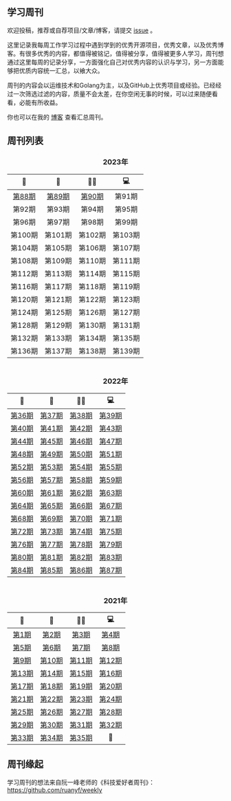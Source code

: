 ## 学习周刊

欢迎投稿，推荐或自荐项目/文章/博客，请提交 [issue](https://github.com/eryajf/Learning-Weekly/issues/new/choose) 。

这里记录我每周工作学习过程中遇到学到的优秀开源项目，优秀文章，以及优秀博客。有很多优秀的内容，都值得被铭记，值得被分享，值得被更多人学习，周刊想通过这里每周的记录分享，一方面强化自己对优秀内容的认识与学习，另一方面能够把优质内容统一汇总，以飨大众。

周刊的内容会以运维技术和Golang为主，以及GitHub上优秀项目或经验。已经经过一次筛选过滤的内容，质量不会太差，在你空闲无事的时候，可以过来随便看看，必能有所收益。

你也可以在我的 [博客](https://wiki.eryajf.net/learning-weekly/) 查看汇总周刊。

## 周刊列表

<div align="center">

### 2023年


|    📝    |    📔    |   👨‍💻    |    💻    |
| :-----: | :-----: | :-----: | :-----: |
| [第88期](./docs/03.2023%E5%B9%B4/01.%E5%AD%A6%E4%B9%A0%E5%91%A8%E5%88%8A-%E6%80%BB%E7%AC%AC88%E6%9C%9F-2023%E5%B9%B4%E7%AC%AC01%E5%91%A8.md)  | [第89期](./docs/03.2023%E5%B9%B4/2.%E5%AD%A6%E4%B9%A0%E5%91%A8%E5%88%8A-%E6%80%BB%E7%AC%AC89%E6%9C%9F-2023%E5%B9%B4%E7%AC%AC02%E5%91%A8.md)  | [第90期](./docs/03.2023%E5%B9%B4/03.%E5%AD%A6%E4%B9%A0%E5%91%A8%E5%88%8A-%E6%80%BB%E7%AC%AC90%E6%9C%9F-2023%E5%B9%B4%E7%AC%AC03%E5%91%A8.md)  | 第91期  |
| 第92期  | 第93期  | 第94期  | 第95期  |
| 第96期  | 第97期  | 第98期  | 第99期  |
| 第100期 | 第101期 | 第102期 | 第103期 |
| 第104期 | 第105期 | 第106期 | 第107期 |
| 第108期 | 第109期 | 第110期 | 第111期 |
| 第112期 | 第113期 | 第114期 | 第115期 |
| 第116期 | 第117期 | 第118期 | 第119期 |
| 第120期 | 第121期 | 第122期 | 第123期 |
| 第124期 | 第125期 | 第126期 | 第127期 |
| 第128期 | 第129期 | 第130期 | 第131期 |
| 第132期 | 第133期 | 第134期 | 第135期 |
| 第136期 | 第137期 | 第138期 | 第139期 |

<img src="https://camo.githubusercontent.com/82291b0fe831bfc6781e07fc5090cbd0a8b912bb8b8d4fec0696c881834f81ac/68747470733a2f2f70726f626f742e6d656469612f394575424971676170492e676966"
width="800"  height="3">

### 2022年


|   📝    |   📔    |   👨‍💻   |   💻    |
| :----: | :----: | :----: | :----: |
| [第36期](https://github.com/eryajf/Learning-Weekly/blob/main/docs/02.2022%E5%B9%B4/01.%E5%AD%A6%E4%B9%A0%E5%91%A8%E5%88%8A-%E6%80%BB%E7%AC%AC36%E6%9C%9F-2022%E5%B9%B4%E7%AC%AC01%E5%91%A8.md) | [第37期](https://github.com/eryajf/Learning-Weekly/blob/main/docs/02.2022%E5%B9%B4/02.%E5%AD%A6%E4%B9%A0%E5%91%A8%E5%88%8A-%E6%80%BB%E7%AC%AC37%E6%9C%9F-2022%E5%B9%B4%E7%AC%AC02%E5%91%A8.md) | [第38期](https://github.com/eryajf/Learning-Weekly/blob/main/docs/02.2022%E5%B9%B4/03.%E5%AD%A6%E4%B9%A0%E5%91%A8%E5%88%8A-%E6%80%BB%E7%AC%AC38%E6%9C%9F-2022%E5%B9%B4%E7%AC%AC03%E5%91%A8.md) | [第39期](https://github.com/eryajf/Learning-Weekly/blob/main/docs/02.2022%E5%B9%B4/04.%E5%AD%A6%E4%B9%A0%E5%91%A8%E5%88%8A-%E6%80%BB%E7%AC%AC39%E6%9C%9F-2022%E5%B9%B4%E7%AC%AC04%E5%91%A8.md) |
| [第40期](https://github.com/eryajf/Learning-Weekly/blob/main/docs/02.2022%E5%B9%B4/05.%E5%AD%A6%E4%B9%A0%E5%91%A8%E5%88%8A-%E6%80%BB%E7%AC%AC40%E6%9C%9F-2022%E5%B9%B4%E7%AC%AC05%E5%91%A8.md) | [第41期](https://github.com/eryajf/Learning-Weekly/blob/main/docs/02.2022%E5%B9%B4/06.%E5%AD%A6%E4%B9%A0%E5%91%A8%E5%88%8A-%E6%80%BB%E7%AC%AC41%E6%9C%9F-2022%E5%B9%B4%E7%AC%AC06%E5%91%A8.md) | [第42期](https://github.com/eryajf/Learning-Weekly/blob/main/docs/02.2022%E5%B9%B4/07.%E5%AD%A6%E4%B9%A0%E5%91%A8%E5%88%8A-%E6%80%BB%E7%AC%AC42%E6%9C%9F-2022%E5%B9%B4%E7%AC%AC07%E5%91%A8.md) | [第43期](https://github.com/eryajf/Learning-Weekly/blob/main/docs/02.2022%E5%B9%B4/08.%E5%AD%A6%E4%B9%A0%E5%91%A8%E5%88%8A-%E6%80%BB%E7%AC%AC43%E6%9C%9F-2022%E5%B9%B4%E7%AC%AC08%E5%91%A8.md) |
| [第44期](https://github.com/eryajf/Learning-Weekly/blob/main/docs/02.2022%E5%B9%B4/09.%E5%AD%A6%E4%B9%A0%E5%91%A8%E5%88%8A-%E6%80%BB%E7%AC%AC44%E6%9C%9F-2022%E5%B9%B4%E7%AC%AC09%E5%91%A8.md) | [第45期](https://github.com/eryajf/Learning-Weekly/blob/main/docs/02.2022%E5%B9%B4/10.%E5%AD%A6%E4%B9%A0%E5%91%A8%E5%88%8A-%E6%80%BB%E7%AC%AC45%E6%9C%9F-2022%E5%B9%B4%E7%AC%AC10%E5%91%A8.md) | [第46期](https://github.com/eryajf/Learning-Weekly/blob/main/docs/02.2022%E5%B9%B4/11.%E5%AD%A6%E4%B9%A0%E5%91%A8%E5%88%8A-%E6%80%BB%E7%AC%AC46%E6%9C%9F-2022%E5%B9%B4%E7%AC%AC11%E5%91%A8.md) | [第47期](https://github.com/eryajf/Learning-Weekly/blob/main/docs/02.2022%E5%B9%B4/12.%E5%AD%A6%E4%B9%A0%E5%91%A8%E5%88%8A-%E6%80%BB%E7%AC%AC47%E6%9C%9F-2022%E5%B9%B4%E7%AC%AC12%E5%91%A8.md) |
| [第48期](https://github.com/eryajf/Learning-Weekly/blob/main/docs/02.2022%E5%B9%B4/13.%E5%AD%A6%E4%B9%A0%E5%91%A8%E5%88%8A-%E6%80%BB%E7%AC%AC48%E6%9C%9F-2022%E5%B9%B4%E7%AC%AC13%E5%91%A8.md) | [第49期](https://github.com/eryajf/Learning-Weekly/blob/main/docs/02.2022%E5%B9%B4/14.%E5%AD%A6%E4%B9%A0%E5%91%A8%E5%88%8A-%E6%80%BB%E7%AC%AC49%E6%9C%9F-2022%E5%B9%B4%E7%AC%AC14%E5%91%A8.md) | [第50期](https://github.com/eryajf/Learning-Weekly/blob/main/docs/02.2022%E5%B9%B4/15.%E5%AD%A6%E4%B9%A0%E5%91%A8%E5%88%8A-%E6%80%BB%E7%AC%AC50%E6%9C%9F-2022%E5%B9%B4%E7%AC%AC15%E5%91%A8.md) | [第51期](https://github.com/eryajf/Learning-Weekly/blob/main/docs/02.2022%E5%B9%B4/16.%E5%AD%A6%E4%B9%A0%E5%91%A8%E5%88%8A-%E6%80%BB%E7%AC%AC51%E6%9C%9F-2022%E5%B9%B4%E7%AC%AC16%E5%91%A8.md) |
|[第52期](https://github.com/eryajf/Learning-Weekly/blob/main/docs/02.2022%E5%B9%B4/17.%E5%AD%A6%E4%B9%A0%E5%91%A8%E5%88%8A-%E6%80%BB%E7%AC%AC52%E6%9C%9F-2022%E5%B9%B4%E7%AC%AC17%E5%91%A8.md) | [第53期](https://github.com/eryajf/Learning-Weekly/blob/main/docs/02.2022%E5%B9%B4/18.%E5%AD%A6%E4%B9%A0%E5%91%A8%E5%88%8A-%E6%80%BB%E7%AC%AC53%E6%9C%9F-2022%E5%B9%B4%E7%AC%AC18%E5%91%A8.md) | [第54期](https://github.com/eryajf/Learning-Weekly/blob/main/docs/02.2022%E5%B9%B4/19.%E5%AD%A6%E4%B9%A0%E5%91%A8%E5%88%8A-%E6%80%BB%E7%AC%AC54%E6%9C%9F-2022%E5%B9%B4%E7%AC%AC19%E5%91%A8.md) | [第55期](https://github.com/eryajf/Learning-Weekly/blob/main/docs/02.2022%E5%B9%B4/20.%E5%AD%A6%E4%B9%A0%E5%91%A8%E5%88%8A-%E6%80%BB%E7%AC%AC55%E6%9C%9F-2022%E5%B9%B4%E7%AC%AC20%E5%91%A8.md) |
|[第56期](https://github.com/eryajf/Learning-Weekly/blob/main/docs/02.2022%E5%B9%B4/21.%E5%AD%A6%E4%B9%A0%E5%91%A8%E5%88%8A-%E6%80%BB%E7%AC%AC56%E6%9C%9F-2022%E5%B9%B4%E7%AC%AC21%E5%91%A8.md) | [第57期](https://github.com/eryajf/Learning-Weekly/blob/main/docs/02.2022%E5%B9%B4/22.%E5%AD%A6%E4%B9%A0%E5%91%A8%E5%88%8A-%E6%80%BB%E7%AC%AC57%E6%9C%9F-2022%E5%B9%B4%E7%AC%AC22%E5%91%A8.md) | [第58期](https://github.com/eryajf/Learning-Weekly/blob/main/docs/02.2022%E5%B9%B4/23.%E5%AD%A6%E4%B9%A0%E5%91%A8%E5%88%8A-%E6%80%BB%E7%AC%AC58%E6%9C%9F-2022%E5%B9%B4%E7%AC%AC23%E5%91%A8.md) | [第59期](https://github.com/eryajf/learning-weekly/blob/main/docs/02.2022%E5%B9%B4/24.%E5%AD%A6%E4%B9%A0%E5%91%A8%E5%88%8A-%E6%80%BB%E7%AC%AC59%E6%9C%9F-2022%E5%B9%B4%E7%AC%AC24%E5%91%A8.md) |
|[第60期](https://github.com/eryajf/learning-weekly/blob/main/docs/02.2022%E5%B9%B4/25.%E5%AD%A6%E4%B9%A0%E5%91%A8%E5%88%8A-%E6%80%BB%E7%AC%AC60%E6%9C%9F-2022%E5%B9%B4%E7%AC%AC25%E5%91%A8.md) | [第61期](https://github.com/eryajf/learning-weekly/blob/main/docs/02.2022%E5%B9%B4/26.%E5%AD%A6%E4%B9%A0%E5%91%A8%E5%88%8A-%E6%80%BB%E7%AC%AC61%E6%9C%9F-2022%E5%B9%B4%E7%AC%AC26%E5%91%A8.md) | [第62期](https://github.com/eryajf/learning-weekly/blob/main/docs/02.2022%E5%B9%B4/27.%E5%AD%A6%E4%B9%A0%E5%91%A8%E5%88%8A-%E6%80%BB%E7%AC%AC62%E6%9C%9F-2022%E5%B9%B4%E7%AC%AC27%E5%91%A8.md) | [第63期](./docs/02.2022%E5%B9%B4/28.%E5%AD%A6%E4%B9%A0%E5%91%A8%E5%88%8A-%E6%80%BB%E7%AC%AC63%E6%9C%9F-2022%E5%B9%B4%E7%AC%AC28%E5%91%A8.md) |
|[第64期](./docs/02.2022%E5%B9%B4/29.%E5%AD%A6%E4%B9%A0%E5%91%A8%E5%88%8A-%E6%80%BB%E7%AC%AC64%E6%9C%9F-2022%E5%B9%B4%E7%AC%AC29%E5%91%A8.md) | [第65期](./docs/02.2022%E5%B9%B4/30.%E5%AD%A6%E4%B9%A0%E5%91%A8%E5%88%8A-%E6%80%BB%E7%AC%AC65%E6%9C%9F-2022%E5%B9%B4%E7%AC%AC30%E5%91%A8.md) | [第66期](./docs/02.2022%E5%B9%B4/31.%E5%AD%A6%E4%B9%A0%E5%91%A8%E5%88%8A-%E6%80%BB%E7%AC%AC66%E6%9C%9F-2022%E5%B9%B4%E7%AC%AC31%E5%91%A8.md) | [第67期](./docs/02.2022%E5%B9%B4/32.%E5%AD%A6%E4%B9%A0%E5%91%A8%E5%88%8A-%E6%80%BB%E7%AC%AC67%E6%9C%9F-2022%E5%B9%B4%E7%AC%AC32%E5%91%A8.md) |
|[第68期](./docs/02.2022%E5%B9%B4/33.%E5%AD%A6%E4%B9%A0%E5%91%A8%E5%88%8A-%E6%80%BB%E7%AC%AC68%E6%9C%9F-2022%E5%B9%B4%E7%AC%AC33%E5%91%A8.md) | [第69期](./docs/02.2022%E5%B9%B4/34.%E5%AD%A6%E4%B9%A0%E5%91%A8%E5%88%8A-%E6%80%BB%E7%AC%AC69%E6%9C%9F-2022%E5%B9%B4%E7%AC%AC34%E5%91%A8.md) | [第70期](./docs/02.2022%E5%B9%B4/35.%E5%AD%A6%E4%B9%A0%E5%91%A8%E5%88%8A-%E6%80%BB%E7%AC%AC70%E6%9C%9F-2022%E5%B9%B4%E7%AC%AC35%E5%91%A8.md) | [第71期](./docs/02.2022%E5%B9%B4/36.%E5%AD%A6%E4%B9%A0%E5%91%A8%E5%88%8A-%E6%80%BB%E7%AC%AC71%E6%9C%9F-2022%E5%B9%B4%E7%AC%AC36%E5%91%A8.md) |
|[第72期](./docs/02.2022%E5%B9%B4/37.%E5%AD%A6%E4%B9%A0%E5%91%A8%E5%88%8A-%E6%80%BB%E7%AC%AC72%E6%9C%9F-2022%E5%B9%B4%E7%AC%AC37%E5%91%A8.md) | [第73期](./docs/02.2022%E5%B9%B4/38.%E5%AD%A6%E4%B9%A0%E5%91%A8%E5%88%8A-%E6%80%BB%E7%AC%AC73%E6%9C%9F-2022%E5%B9%B4%E7%AC%AC38%E5%91%A8.md) | [第74期](./docs/02.2022%E5%B9%B4/39.%E5%AD%A6%E4%B9%A0%E5%91%A8%E5%88%8A-%E6%80%BB%E7%AC%AC74%E6%9C%9F-2022%E5%B9%B4%E7%AC%AC39%E5%91%A8.md) | [第75期](./docs/02.2022%E5%B9%B4/40.%E5%AD%A6%E4%B9%A0%E5%91%A8%E5%88%8A-%E6%80%BB%E7%AC%AC75%E6%9C%9F-2022%E5%B9%B4%E7%AC%AC40%E5%91%A8.md) |
|[第76期](./docs/02.2022%E5%B9%B4/41.%E5%AD%A6%E4%B9%A0%E5%91%A8%E5%88%8A-%E6%80%BB%E7%AC%AC76%E6%9C%9F-2022%E5%B9%B4%E7%AC%AC41%E5%91%A8.md) | [第77期](./docs/02.2022%E5%B9%B4/42.%E5%AD%A6%E4%B9%A0%E5%91%A8%E5%88%8A-%E6%80%BB%E7%AC%AC78%E6%9C%9F-2022%E5%B9%B4%E7%AC%AC43%E5%91%A8.md) | [第78期](./docs/02.2022%E5%B9%B4/43.%E5%AD%A6%E4%B9%A0%E5%91%A8%E5%88%8A-%E6%80%BB%E7%AC%AC78%E6%9C%9F-2022%E5%B9%B4%E7%AC%AC43%E5%91%A8.md) | [第79期](./docs/02.2022%E5%B9%B4/44.%E5%AD%A6%E4%B9%A0%E5%91%A8%E5%88%8A-%E6%80%BB%E7%AC%AC79%E6%9C%9F-2022%E5%B9%B4%E7%AC%AC44%E5%91%A8.md) |
|[第80期](./docs/02.2022%E5%B9%B4/45.%E5%AD%A6%E4%B9%A0%E5%91%A8%E5%88%8A-%E6%80%BB%E7%AC%AC80%E6%9C%9F-2022%E5%B9%B4%E7%AC%AC45%E5%91%A8.md) | [第81期](./docs/02.2022%E5%B9%B4/46.%E5%AD%A6%E4%B9%A0%E5%91%A8%E5%88%8A-%E6%80%BB%E7%AC%AC81%E6%9C%9F-2022%E5%B9%B4%E7%AC%AC46%E5%91%A8.md) | [第82期](./docs/02.2022%E5%B9%B4/47.%E5%AD%A6%E4%B9%A0%E5%91%A8%E5%88%8A-%E6%80%BB%E7%AC%AC82%E6%9C%9F-2022%E5%B9%B4%E7%AC%AC47%E5%91%A8.md) | [第83期](./docs/02.2022%E5%B9%B4/48.%E5%AD%A6%E4%B9%A0%E5%91%A8%E5%88%8A-%E6%80%BB%E7%AC%AC83%E6%9C%9F-2022%E5%B9%B4%E7%AC%AC48%E5%91%A8.md) |
|[第84期](./docs/02.2022%E5%B9%B4/49.%E5%AD%A6%E4%B9%A0%E5%91%A8%E5%88%8A-%E6%80%BB%E7%AC%AC84%E6%9C%9F-2022%E5%B9%B4%E7%AC%AC49%E5%91%A8.md) | [第85期](./docs/02.2022%E5%B9%B4/50.%E5%AD%A6%E4%B9%A0%E5%91%A8%E5%88%8A-%E6%80%BB%E7%AC%AC85%E6%9C%9F-2022%E5%B9%B4%E7%AC%AC50%E5%91%A8.md) | [第86期](./docs/02.2022%E5%B9%B4/51.%E5%AD%A6%E4%B9%A0%E5%91%A8%E5%88%8A-%E6%80%BB%E7%AC%AC86%E6%9C%9F-2022%E5%B9%B4%E7%AC%AC51%E5%91%A8.md) | [第87期](./docs/02.2022%E5%B9%B4/52.%E5%AD%A6%E4%B9%A0%E5%91%A8%E5%88%8A-%E6%80%BB%E7%AC%AC87%E6%9C%9F-2022%E5%B9%B4%E7%AC%AC52%E5%91%A8.md) |

<img src="https://camo.githubusercontent.com/82291b0fe831bfc6781e07fc5090cbd0a8b912bb8b8d4fec0696c881834f81ac/68747470733a2f2f70726f626f742e6d656469612f394575424971676170492e676966"
width="800"  height="3">

### 2021年

|                              📝                               |                              📔                               |                              👨‍💻                              |                              💻                               |
| :----------------------------------------------------------: | :----------------------------------------------------------: | :----------------------------------------------------------: | :----------------------------------------------------------: |
| [第1期](https://github.com/eryajf/Learning-Weekly/blob/main/docs/01.2021%E5%B9%B4/01.%E5%AD%A6%E4%B9%A0%E5%91%A8%E5%88%8A-%E6%80%BB%E7%AC%AC1%E6%9C%9F-2021%E5%B9%B4%E7%AC%AC18%E5%91%A8.md) | [第2期](https://github.com/eryajf/Learning-Weekly/blob/main/docs/01.2021%E5%B9%B4/02.%E5%AD%A6%E4%B9%A0%E5%91%A8%E5%88%8A-%E6%80%BB%E7%AC%AC2%E6%9C%9F-2021%E5%B9%B4%E7%AC%AC19%E5%91%A8.md) | [第3期](https://github.com/eryajf/Learning-Weekly/blob/main/docs/01.2021%E5%B9%B4/03.%E5%AD%A6%E4%B9%A0%E5%91%A8%E5%88%8A-%E6%80%BB%E7%AC%AC3%E6%9C%9F-2021%E5%B9%B4%E7%AC%AC20%E5%91%A8.md) | [第4期](https://github.com/eryajf/Learning-Weekly/blob/main/docs/01.2021%E5%B9%B4/04.%E5%AD%A6%E4%B9%A0%E5%91%A8%E5%88%8A-%E6%80%BB%E7%AC%AC4%E6%9C%9F-2021%E5%B9%B4%E7%AC%AC21%E5%91%A8.md) |
| [第5期](https://github.com/eryajf/Learning-Weekly/blob/main/docs/01.2021%E5%B9%B4/05.%E5%AD%A6%E4%B9%A0%E5%91%A8%E5%88%8A-%E6%80%BB%E7%AC%AC5%E6%9C%9F-2021%E5%B9%B4%E7%AC%AC22%E5%91%A8.md) | [第6期](https://github.com/eryajf/Learning-Weekly/blob/main/docs/01.2021%E5%B9%B4/06.%E5%AD%A6%E4%B9%A0%E5%91%A8%E5%88%8A-%E6%80%BB%E7%AC%AC6%E6%9C%9F-2021%E5%B9%B4%E7%AC%AC23%E5%91%A8.md) | [第7期](https://github.com/eryajf/Learning-Weekly/blob/main/docs/01.2021%E5%B9%B4/07.%E5%AD%A6%E4%B9%A0%E5%91%A8%E5%88%8A-%E6%80%BB%E7%AC%AC7%E6%9C%9F-2021%E5%B9%B4%E7%AC%AC24%E5%91%A8.md) | [第8期](https://github.com/eryajf/Learning-Weekly/blob/main/docs/01.2021%E5%B9%B4/08.%E5%AD%A6%E4%B9%A0%E5%91%A8%E5%88%8A-%E6%80%BB%E7%AC%AC8%E6%9C%9F-2021%E5%B9%B4%E7%AC%AC25%E5%91%A8.md) |
| [第9期](https://github.com/eryajf/Learning-Weekly/blob/main/docs/01.2021%E5%B9%B4/09.%E5%AD%A6%E4%B9%A0%E5%91%A8%E5%88%8A-%E6%80%BB%E7%AC%AC9%E6%9C%9F-2021%E5%B9%B4%E7%AC%AC26%E5%91%A8.md) | [第10期](https://github.com/eryajf/Learning-Weekly/blob/main/docs/01.2021%E5%B9%B4/10.%E5%AD%A6%E4%B9%A0%E5%91%A8%E5%88%8A-%E6%80%BB%E7%AC%AC10%E6%9C%9F-2021%E5%B9%B4%E7%AC%AC27%E5%91%A8.md) | [第11期](https://github.com/eryajf/Learning-Weekly/blob/main/docs/01.2021%E5%B9%B4/11.%E5%AD%A6%E4%B9%A0%E5%91%A8%E5%88%8A-%E6%80%BB%E7%AC%AC11%E6%9C%9F-2021%E5%B9%B4%E7%AC%AC28%E5%91%A8.md) | [第12期](https://github.com/eryajf/Learning-Weekly/blob/main/docs/01.2021%E5%B9%B4/12.%E5%AD%A6%E4%B9%A0%E5%91%A8%E5%88%8A-%E6%80%BB%E7%AC%AC12%E6%9C%9F-2021%E5%B9%B4%E7%AC%AC29%E5%91%A8.md) |
| [第13期](https://github.com/eryajf/Learning-Weekly/blob/main/docs/01.2021%E5%B9%B4/13.%E5%AD%A6%E4%B9%A0%E5%91%A8%E5%88%8A-%E6%80%BB%E7%AC%AC13%E6%9C%9F-2021%E5%B9%B4%E7%AC%AC30%E5%91%A8.md) | [第14期](https://github.com/eryajf/Learning-Weekly/blob/main/docs/01.2021%E5%B9%B4/14.%E5%AD%A6%E4%B9%A0%E5%91%A8%E5%88%8A-%E6%80%BB%E7%AC%AC14%E6%9C%9F-2021%E5%B9%B4%E7%AC%AC31%E5%91%A8.md) | [第15期](https://github.com/eryajf/Learning-Weekly/blob/main/docs/01.2021%E5%B9%B4/15.%E5%AD%A6%E4%B9%A0%E5%91%A8%E5%88%8A-%E6%80%BB%E7%AC%AC15%E6%9C%9F-2021%E5%B9%B4%E7%AC%AC32%E5%91%A8.md) | [第16期](https://github.com/eryajf/Learning-Weekly/blob/main/docs/01.2021%E5%B9%B4/16.%E5%AD%A6%E4%B9%A0%E5%91%A8%E5%88%8A-%E6%80%BB%E7%AC%AC16%E6%9C%9F-2021%E5%B9%B4%E7%AC%AC33%E5%91%A8.md) |
| [第17期](https://github.com/eryajf/Learning-Weekly/blob/main/docs/01.2021%E5%B9%B4/17.%E5%AD%A6%E4%B9%A0%E5%91%A8%E5%88%8A-%E6%80%BB%E7%AC%AC17%E6%9C%9F-2021%E5%B9%B4%E7%AC%AC34%E5%91%A8.md) | [第18期](https://github.com/eryajf/Learning-Weekly/blob/main/docs/01.2021%E5%B9%B4/18.%E5%AD%A6%E4%B9%A0%E5%91%A8%E5%88%8A-%E6%80%BB%E7%AC%AC18%E6%9C%9F-2021%E5%B9%B4%E7%AC%AC35%E5%91%A8.md) | [第19期](https://github.com/eryajf/Learning-Weekly/blob/main/docs/01.2021%E5%B9%B4/19.%E5%AD%A6%E4%B9%A0%E5%91%A8%E5%88%8A-%E6%80%BB%E7%AC%AC19%E6%9C%9F-2021%E5%B9%B4%E7%AC%AC36%E5%91%A8.md) | [第20期](https://github.com/eryajf/Learning-Weekly/blob/main/docs/01.2021%E5%B9%B4/20.%E5%AD%A6%E4%B9%A0%E5%91%A8%E5%88%8A-%E6%80%BB%E7%AC%AC20%E6%9C%9F-2021%E5%B9%B4%E7%AC%AC37%E5%91%A8.md) |
| [第21期](https://github.com/eryajf/Learning-Weekly/blob/main/docs/01.2021%E5%B9%B4/21.%E5%AD%A6%E4%B9%A0%E5%91%A8%E5%88%8A-%E6%80%BB%E7%AC%AC21%E6%9C%9F-2021%E5%B9%B4%E7%AC%AC38%E5%91%A8.md) | [第22期](https://github.com/eryajf/Learning-Weekly/blob/main/docs/01.2021%E5%B9%B4/22.%E5%AD%A6%E4%B9%A0%E5%91%A8%E5%88%8A-%E6%80%BB%E7%AC%AC22%E6%9C%9F-2021%E5%B9%B4%E7%AC%AC39%E5%91%A8.md) | [第23期](https://github.com/eryajf/Learning-Weekly/blob/main/docs/01.2021%E5%B9%B4/23.%E5%AD%A6%E4%B9%A0%E5%91%A8%E5%88%8A-%E6%80%BB%E7%AC%AC23%E6%9C%9F-2021%E5%B9%B4%E7%AC%AC40%E5%91%A8.md) | [第24期](https://github.com/eryajf/Learning-Weekly/blob/main/docs/01.2021%E5%B9%B4/24.%E5%AD%A6%E4%B9%A0%E5%91%A8%E5%88%8A-%E6%80%BB%E7%AC%AC24%E6%9C%9F-2021%E5%B9%B4%E7%AC%AC41%E5%91%A8.md) |
| [第25期](https://github.com/eryajf/Learning-Weekly/blob/main/docs/01.2021%E5%B9%B4/25.%E5%AD%A6%E4%B9%A0%E5%91%A8%E5%88%8A-%E6%80%BB%E7%AC%AC25%E6%9C%9F-2021%E5%B9%B4%E7%AC%AC42%E5%91%A8.md) | [第26期](https://github.com/eryajf/Learning-Weekly/blob/main/docs/01.2021%E5%B9%B4/26.%E5%AD%A6%E4%B9%A0%E5%91%A8%E5%88%8A-%E6%80%BB%E7%AC%AC26%E6%9C%9F-2021%E5%B9%B4%E7%AC%AC43%E5%91%A8.md) | [第27期](https://github.com/eryajf/Learning-Weekly/blob/main/docs/01.2021%E5%B9%B4/27.%E5%AD%A6%E4%B9%A0%E5%91%A8%E5%88%8A-%E6%80%BB%E7%AC%AC27%E6%9C%9F-2021%E5%B9%B4%E7%AC%AC44%E5%91%A8.md) | [第28期](https://github.com/eryajf/Learning-Weekly/blob/main/docs/01.2021%E5%B9%B4/28.%E5%AD%A6%E4%B9%A0%E5%91%A8%E5%88%8A-%E6%80%BB%E7%AC%AC28%E6%9C%9F-2021%E5%B9%B4%E7%AC%AC45%E5%91%A8.md) |
| [第29期](https://github.com/eryajf/Learning-Weekly/blob/main/docs/01.2021%E5%B9%B4/29.%E5%AD%A6%E4%B9%A0%E5%91%A8%E5%88%8A-%E6%80%BB%E7%AC%AC29%E6%9C%9F-2021%E5%B9%B4%E7%AC%AC46%E5%91%A8.md) | [第30期](https://github.com/eryajf/Learning-Weekly/blob/main/docs/01.2021%E5%B9%B4/30.%E5%AD%A6%E4%B9%A0%E5%91%A8%E5%88%8A-%E6%80%BB%E7%AC%AC30%E6%9C%9F-2021%E5%B9%B4%E7%AC%AC47%E5%91%A8.md) | [第31期](https://github.com/eryajf/Learning-Weekly/blob/main/docs/01.2021%E5%B9%B4/31.%E5%AD%A6%E4%B9%A0%E5%91%A8%E5%88%8A-%E6%80%BB%E7%AC%AC31%E6%9C%9F-2021%E5%B9%B4%E7%AC%AC48%E5%91%A8.md) | [第32期](https://github.com/eryajf/Learning-Weekly/blob/main/docs/01.2021%E5%B9%B4/32.%E5%AD%A6%E4%B9%A0%E5%91%A8%E5%88%8A-%E6%80%BB%E7%AC%AC32%E6%9C%9F-2021%E5%B9%B4%E7%AC%AC49%E5%91%A8.md) |
| [第33期](https://github.com/eryajf/Learning-Weekly/blob/main/docs/01.2021%E5%B9%B4/33.%E5%AD%A6%E4%B9%A0%E5%91%A8%E5%88%8A-%E6%80%BB%E7%AC%AC33%E6%9C%9F-2021%E5%B9%B4%E7%AC%AC50%E5%91%A8.md) | [第34期](https://github.com/eryajf/Learning-Weekly/blob/main/docs/01.2021%E5%B9%B4/34.%E5%AD%A6%E4%B9%A0%E5%91%A8%E5%88%8A-%E6%80%BB%E7%AC%AC34%E6%9C%9F-2021%E5%B9%B4%E7%AC%AC51%E5%91%A8.md) | [第35期](https://github.com/eryajf/Learning-Weekly/blob/main/docs/01.2021%E5%B9%B4/35.%E5%AD%A6%E4%B9%A0%E5%91%A8%E5%88%8A-%E6%80%BB%E7%AC%AC35%E6%9C%9F-2021%E5%B9%B4%E7%AC%AC52%E5%91%A8.md) |                              🥳                               |


</div>


## 周刊缘起

学习周刊的想法来自阮一峰老师的《科技爱好者周刊》：https://github.com/ruanyf/weekly
